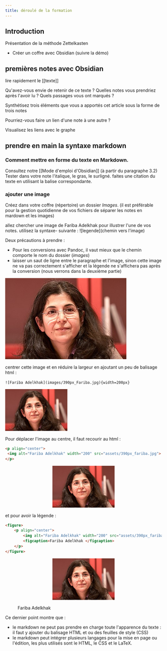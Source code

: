 ```yaml
---
title: déroulé de la formation
---
```


## Introduction

Présentation de la méthode Zettelkasten

- Créer un coffre avec Obsidian (suivre la démo)


## premières notes avec Obsidian

lire rapidement le [[texte]]

Qu'avez-vous envie de retenir de ce texte ? Quelles notes vous prendriez après l'avoir lu ? Quels passages vous ont marqués ? 

Synthétisez trois éléments que vous a apportés cet article sous la forme de trois notes

Pourriez-vous faire un lien d'une note à une autre ? 

Visualisez les liens avec le graphe

## prendre en main la syntaxe markdown

### Comment mettre en forme du texte en Markdown. 

Consultez notre [[Mode d'emploi d'Obsidian]] (à partir du paragraphe 3.2)
Tester dans votre note l'italique, le gras, le surligné. 
faites une citation du texte en utilisant la balise correspondante. 

### ajouter une image

Créez dans votre coffre (répertoire) un dossier *Images*.
(il est préférable pour la gestion quotidienne de vos fichiers de séparer les notes en mardown et les images)

allez chercher une image de Fariba Adelkhak pour illustrer l'une de vos notes. 
utilisez la syntaxe- suivante : \!\[legende\]\(chemin vers l'image\)

Deux précautions à prendre : 

- Pour les conversions avec Pandoc, il vaut mieux que le chemin comporte le nom du dossier (*images*)
- laisser un saut de ligne entre le paragraphe et l'image, sinon cette image ne va pas correctement s'afficher et la légende ne s'affichera pas après la conversion (nous verrons dans la deuxième partie)

<img src="assets/390px_Fariba.jpg">

centrer cette image et en réduire la largeur en ajoutant un peu de balisage html : 

``![Fariba Adelkhak](images/390px_Fariba.jpg){width=200px}``

<img src="390px_Fariba.jpg" width="200">

Pour déplacer l'image au centre, il faut recourir au html : 

````html
<p align="center">
 <img alt="Fariba Adelkhak" width="200" src="assets/390px_fariba.jpg">
</p>
````

<p align="center">
 <img  src="images/390px_fariba.jpg" width="200">
</p>

et pour avoir la légende : 



````html
<figure>
	<p align="center">
		<img alt="Fariba Adelkhak" width="200" src="assets/390px_fariba.jpg">
		<figcaption>Fariba Adelkhak </figcaption>
	</p>
</figure>
````


<figure>
	<p align="center">
		<img alt="Fariba Adelkhak" width="200" src="assets/390px_fariba.jpg">
		<figcaption>Fariba Adelkhak </figcaption>
	</p>
</figure>

Ce dernier point montre que : 

- le markdown ne peut pas prendre en charge toute l'apparence du texte : il faut y ajouter du balisage HTML et ou des feuilles de style (CSS)
- le markdown peut intégrer plusieurs langages pour la mise en page ou l'édition, les plus utilisés sont le HTML, le CSS et le LaTeX. 

